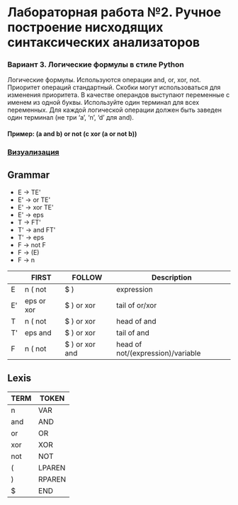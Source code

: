 # Лабораторная работа №2. Ручное построение нисходящих синтаксических анализаторов

### Вариант 3. Логические формулы в стиле Python
Логические формулы. Используются операции and, or, xor, not. Приоритет операций стандартный. Скобки могут использоваться для изменения приоритета.
В качестве операндов выступают переменные с именем из одной буквы. Используйте один терминал для всех переменных. Для каждой логической операции должен быть заведен один терминал (не три ‘a’, ‘n’,
‘d’ для and).

#### Пример: (a and b) or not (c xor (a or not b))

### [Визуализация](http://vlad1zzzy.github.io/logical-expression-parser)

## Grammar

* E  -> TE'
* E' -> or TE'
* E' -> xor TE'
* E' -> eps
* T  -> FT'
* T' -> and FT'
* T' -> eps
* F  -> not F
* F  -> (E)
* F  -> n

|     |    FIRST   |     FOLLOW     |           Description                 |
| --- | ---------- | -------------- |    ------------------------------     |
|  E  | n ( not    | $ )            |            expression                 |
|  E' | eps or xor | $ ) or xor     |          tail of or/xor               |
|  T  | n ( not    | $ ) or xor     |           head of and                 |
|  T' | eps and    | $ ) or xor     |           tail of and                 |
|  F  | n ( not    | $ ) or xor and | head of not/(expression)/variable     |

## Lexis

| TERM  |    TOKEN   |  
| ----- | ---------- | 
|   n   |    VAR     |
|  and  |    AND     |
|  or   |     OR     |
|  xor  |    XOR     |
|  not  |    NOT     |
|   (   |   LPAREN   |
|   )   |   RPAREN   |
|   $   |    END     |